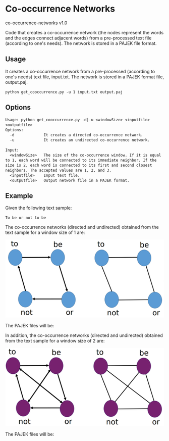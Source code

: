 # Co-occurrence Networks
co-occurrence-networks v1.0

Code that creates a co-occurrence network (the nodes represent the words and the edges connect adjacent words) from a pre-processed text file (according to one's needs). The network is stored in a PAJEK file format.

## Usage

It creates a co-occurrence network from a pre-processed (according to one's needs) text file, input.txt. The network is stored in a PAJEK format file, output.paj.

```
python get_cooccurrence.py -u 1 input.txt output.paj
```

## Options

```
Usage: python get_cooccurrence.py -d|-u <windowSize> <inputfile> <outputfile>
Options:
  -d             It creates a directed co-occurrence network.
  -u             It creates an undirected co-occurrence network.

Input:
  <windowSize>   The size of the co-occurrence window. If it is equal to 1, each word will be connected to its immediate neighbor. If the size is 2, each word is connected to its first and second closest neighbors. The accepted values are 1, 2, and 3.
  <inputfile>    Input text file.
  <outputfile>   Output network file in a PAJEK format. 

```

## Example

Given the following text sample:

```
To be or not to be

```

The co-occurrence networks (directed and undirected) obtained from the text sample for a window size of 1 are:

![Co-occurrence network](co-occurrence.png?raw=true "Co-occurrence networks for the sentence 'To be or not to be' for a window size of 1")

The PAJEK files will be:

In addition, the co-occurrence networks (directed and undirected) obtained from the text sample for a window size of 2 are:

![Co-occurrence network](extended-co-occurrence.png?raw=true "Co-occurrence networks for the sentence 'To be or not to be' for a window size of 2")

The PAJEK files will be: